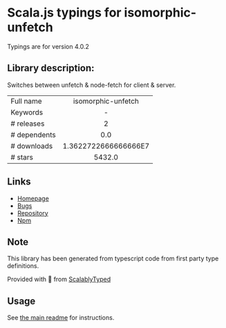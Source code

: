 
# Scala.js typings for isomorphic-unfetch

Typings are for version 4.0.2

## Library description:
Switches between unfetch & node-fetch for client & server.

|                    |                 |
| ------------------ | :-------------: |
| Full name          | isomorphic-unfetch |
| Keywords           | - |
| # releases         | 2 |
| # dependents       | 0.0 |
| # downloads        | 1.3622722666666666E7 |
| # stars            | 5432.0 |

## Links
- [Homepage](https://github.com/developit/unfetch#readme)
- [Bugs](https://github.com/developit/unfetch/issues)
- [Repository](https://github.com/developit/unfetch)
- [Npm](https://www.npmjs.com/package/isomorphic-unfetch)
    


## Note
This library has been generated from typescript code from first party type definitions.

Provided with :purple_heart: from [ScalablyTyped](https://github.com/oyvindberg/ScalablyTyped)

## Usage
See [the main readme](../../readme.md) for instructions.


